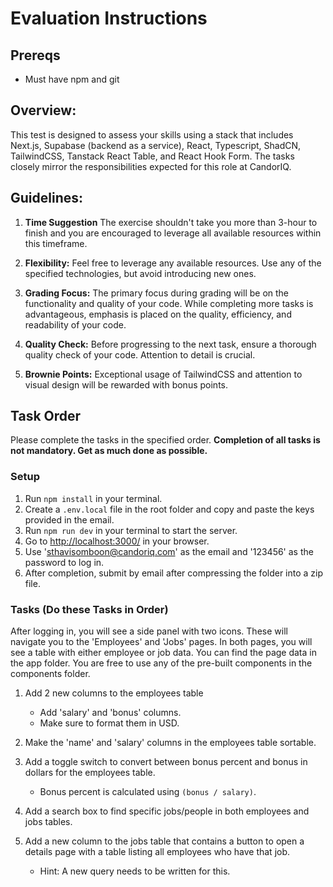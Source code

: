 # Evaluation Instructions

## Prereqs
- Must have npm and git 

## Overview:
This test is designed to assess your skills using a stack that includes Next.js, Supabase (backend as a service), React, Typescript, ShadCN, TailwindCSS, Tanstack React Table, and React Hook Form. The tasks closely mirror the responsibilities expected for this role at CandorIQ.

## Guidelines:

1. **Time Suggestion** The exercise shouldn't take you more than 3-hour to finish and you are encouraged to leverage all available resources within this timeframe.

2. **Flexibility:** Feel free to leverage any available resources. Use any of the specified technologies, but avoid introducing new ones.

3. **Grading Focus:** The primary focus during grading will be on the functionality and quality of your code. While completing more tasks is advantageous, emphasis is placed on the quality, efficiency, and readability of your code.

4. **Quality Check:** Before progressing to the next task, ensure a thorough quality check of your code. Attention to detail is crucial.

5. **Brownie Points:** Exceptional usage of TailwindCSS and attention to visual design will be rewarded with bonus points.

## Task Order
Please complete the tasks in the specified order. **Completion of all tasks is not mandatory. Get as much done as possible.**

### Setup 
1. Run `npm install` in your terminal.
2. Create a `.env.local` file in the root folder and copy and paste the keys provided in the email.
3. Run `npm run dev` in your terminal to start the server.
4. Go to [http://localhost:3000/](http://localhost:3000/) in your browser.
5. Use 'sthavisomboon@candoriq.com' as the email and '123456' as the password to log in.
6. After completion, submit by email after compressing the folder into a zip file.

### Tasks (Do these Tasks in Order)
After logging in, you will see a side panel with two icons. These will navigate you to the 'Employees' and 'Jobs' pages. In both pages, you will see a table with either employee or job data. 
You can find the page data in the app folder. You are free to use any of the pre-built components in the components folder. 

1. Add 2 new columns to the employees table 
   - Add 'salary' and 'bonus' columns.
   - Make sure to format them in USD.
   
2. Make the 'name' and 'salary' columns in the employees table sortable.

3. Add a toggle switch to convert between bonus percent and bonus in dollars for the employees table.
   - Bonus percent is calculated using `(bonus / salary)`.

4. Add a search box to find specific jobs/people in both employees and jobs tables.

5. Add a new column to the jobs table that contains a button to open a details page with a table listing all employees who have that job.
   - Hint: A new query needs to be written for this.
